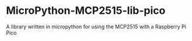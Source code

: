 # MicroPython-MCP2515-lib-pico
A library written in micropython for using the MCP2515 with a Raspberry Pi Pico
